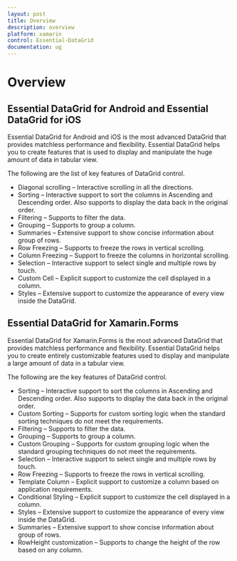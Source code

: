 ```yaml
---
layout: post
title: Overview
description: overview
platform: xamarin
control: Essential-DataGrid
documentation: ug
---
```


# Overview

## Essential DataGrid for Android and Essential DataGrid for iOS

Essential DataGrid for Android and iOS is the most advanced DataGrid that provides matchless performance and flexibility. Essential DataGrid helps you to create features that is used to display and manipulate the huge amount of data in tabular view.

The following are the list of key features of DataGrid control.

* Diagonal scrolling – Interactive scrolling in all the directions.
* Sorting – Interactive support to sort the columns in Ascending and Descending order. Also supports to display the data back in the original order.
* Filtering – Supports to filter the data.
* Grouping – Supports to group a column.
* Summaries – Extensive support to show concise information about group of rows.
* Row Freezing – Supports to freeze the rows in vertical scrolling.
* Column Freezing – Support to freeze the columns in horizontal scrolling.
* Selection – Interactive support to select single and multiple rows by touch.
* Custom Cell – Explicit support to customize the cell displayed in a column.
* Styles – Extensive support to customize the appearance of every view inside the DataGrid.

## Essential DataGrid for Xamarin.Forms

Essential DataGrid for Xamarin.Forms is the most advanced DataGrid that provides matchless performance and flexibility. Essential DataGrid helps you to create entirely customizable features used to display and manipulate a large amount of data in a tabular view.

The following are the key features of DataGrid control.

* Sorting – Interactive support to sort the columns in Ascending and Descending order. Also supports to display the data back in the original order.
* Custom Sorting – Supports for custom sorting logic when the standard sorting techniques do not meet the requirements.
* Filtering – Supports to filter the data.
* Grouping – Supports to group a column.
* Custom Grouping – Supports for custom grouping logic when the standard grouping techniques do not meet the requirements.
* Selection – Interactive support to select single and multiple rows by touch.
* Row Freezing – Supports to freeze the rows in vertical scrolling.
* Template Column – Explicit support to customize a column based on application requirements.
* Conditional Styling – Explicit support to customize the cell displayed in a column.
* Styles – Extensive support to customize the appearance of every view inside the DataGrid.
* Summaries – Extensive support to show concise information about group of rows.
* RowHeight customization – Supports to change the height of the row based on any column.
